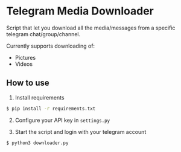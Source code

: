 # Telegram Media Downloader #

Script that let you download all the media/messages from a specific telegram chat/group/channel.

Currently supports downloading of:

* Pictures
* Videos

## How to use ##

1. Install requirements

```bash
$ pip install -r requirements.txt
```

2. Configure your API key in `settings.py`

3. Start the script and login with your telegram account

```bash
$ python3 downloader.py
```
